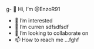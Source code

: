 g- 👋 Hi, I’m @EnzoR91
- 👀 I’m interested 
- 🌱 I’m curren sdfsdfsdf
- 💞️ I’m looking to collaborate on
- 📫 How to reach me ...fghf

<!---
EnzoR91/EnzoR91 is a ✨ special ✨ repository because its `README.md` (this file) appears on your GitHub profile.
You can click the Preview link to take a look at your changes.
--->

